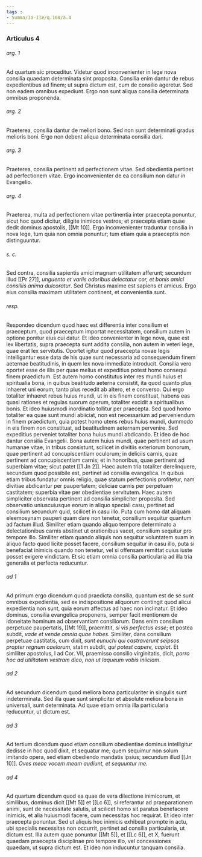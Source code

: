 ```yaml
---
tags : 
- Summa/Ia-IIæ/q.108/a.4
---
```


### Articulus 4

###### arg. 1
Ad quartum sic proceditur. Videtur quod inconvenienter in lege nova consilia quaedam determinata sint proposita. Consilia enim dantur de rebus expedientibus ad finem; ut supra dictum est, cum de consilio ageretur. Sed non eadem omnibus expediunt. Ergo non sunt aliqua consilia determinata omnibus proponenda.

###### arg. 2
Praeterea, consilia dantur de meliori bono. Sed non sunt determinati gradus melioris boni. Ergo non debent aliqua determinata consilia dari.

###### arg. 3
Praeterea, consilia pertinent ad perfectionem vitae. Sed obedientia pertinet ad perfectionem vitae. Ergo inconvenienter de ea consilium non datur in Evangelio.

###### arg. 4
Praeterea, multa ad perfectionem vitae pertinentia inter praecepta ponuntur, sicut hoc quod dicitur, diligite inimicos vestros; et praecepta etiam quae dedit dominus apostolis, [[Mt 10]]. Ergo inconvenienter traduntur consilia in nova lege, tum quia non omnia ponuntur; tum etiam quia a praeceptis non distinguuntur.

###### s. c.
Sed contra, consilia sapientis amici magnam utilitatem afferunt; secundum illud [[Pr 27]], *unguento et variis odoribus delectatur cor, et bonis amici consiliis anima dulcoratur*. Sed Christus maxime est sapiens et amicus. Ergo eius consilia maximam utilitatem continent, et convenientia sunt.

###### resp.
Respondeo dicendum quod haec est differentia inter consilium et praeceptum, quod praeceptum importat necessitatem, consilium autem in optione ponitur eius cui datur. Et ideo convenienter in lege nova, quae est lex libertatis, supra praecepta sunt addita consilia, non autem in veteri lege, quae erat lex servitutis. Oportet igitur quod praecepta novae legis intelligantur esse data de his quae sunt necessaria ad consequendum finem aeternae beatitudinis, in quem lex nova immediate introducit. Consilia vero oportet esse de illis per quae melius et expeditius potest homo consequi finem praedictum. Est autem homo constitutus inter res mundi huius et spiritualia bona, in quibus beatitudo aeterna consistit, ita quod quanto plus inhaeret uni eorum, tanto plus recedit ab altero, et e converso. Qui ergo totaliter inhaeret rebus huius mundi, ut in eis finem constituat, habens eas quasi rationes et regulas suorum operum, totaliter excidit a spiritualibus bonis. Et ideo huiusmodi inordinatio tollitur per praecepta. Sed quod homo totaliter ea quae sunt mundi abiiciat, non est necessarium ad perveniendum in finem praedictum, quia potest homo utens rebus huius mundi, dummodo in eis finem non constituat, ad beatitudinem aeternam pervenire. Sed expeditius perveniet totaliter bona huius mundi abdicando. Et ideo de hoc dantur consilia Evangelii. Bona autem huius mundi, quae pertinent ad usum humanae vitae, in tribus consistunt, scilicet in divitiis exteriorum bonorum, quae pertinent ad concupiscentiam oculorum; in deliciis carnis, quae pertinent ad concupiscentiam carnis; et in honoribus, quae pertinent ad superbiam vitae; sicut patet [[1 Jn 2]]. Haec autem tria totaliter derelinquere, secundum quod possibile est, pertinet ad consilia evangelica. In quibus etiam tribus fundatur omnis religio, quae statum perfectionis profitetur, nam divitiae abdicantur per paupertatem; deliciae carnis per perpetuam castitatem; superbia vitae per obedientiae servitutem. Haec autem simpliciter observata pertinent ad consilia simpliciter proposita. Sed observatio uniuscuiusque eorum in aliquo speciali casu, pertinet ad consilium secundum quid, scilicet in casu illo. Puta cum homo dat aliquam eleemosynam pauperi quam dare non tenetur, consilium sequitur quantum ad factum illud. Similiter etiam quando aliquo tempore determinato a delectationibus carnis abstinet ut orationibus vacet, consilium sequitur pro tempore illo. Similiter etiam quando aliquis non sequitur voluntatem suam in aliquo facto quod licite posset facere, consilium sequitur in casu illo, puta si benefaciat inimicis quando non tenetur, vel si offensam remittat cuius iuste posset exigere vindictam. Et sic etiam omnia consilia particularia ad illa tria generalia et perfecta reducuntur.

###### ad 1
Ad primum ergo dicendum quod praedicta consilia, quantum est de se sunt omnibus expedientia, sed ex indispositione aliquorum contingit quod alicui expedientia non sunt, quia eorum affectus ad haec non inclinatur. Et ideo dominus, consilia evangelica proponens, semper facit mentionem de idoneitate hominum ad observantiam consiliorum. Dans enim consilium perpetuae paupertatis, [[Mt 19]], praemittit, *si vis perfectus esse*; et postea subdit, *vade et vende omnia quae habes*. Similiter, dans consilium perpetuae castitatis, cum dixit, *sunt eunuchi qui castraverunt seipsos propter regnum caelorum*, statim subdit, *qui potest capere, capiat*. Et similiter apostolus, I ad Cor. VII, praemisso consilio virginitatis, dicit, *porro hoc ad utilitatem vestram dico, non ut laqueum vobis iniiciam*.

###### ad 2
Ad secundum dicendum quod meliora bona particulariter in singulis sunt indeterminata. Sed illa quae sunt simpliciter et absolute meliora bona in universali, sunt determinata. Ad quae etiam omnia illa particularia reducuntur, ut dictum est.

###### ad 3
Ad tertium dicendum quod etiam consilium obedientiae dominus intelligitur dedisse in hoc quod dixit, et sequatur me; quem sequimur non solum imitando opera, sed etiam obediendo mandatis ipsius; secundum illud [[Jn 10]]. *Oves meae vocem meam audiunt, et sequuntur me*.

###### ad 4
Ad quartum dicendum quod ea quae de vera dilectione inimicorum, et similibus, dominus dicit [[Mt 5]] et [[Lc 6]], si referantur ad praeparationem animi, sunt de necessitate salutis, ut scilicet homo sit paratus benefacere inimicis, et alia huiusmodi facere, cum necessitas hoc requirat. Et ideo inter praecepta ponuntur. Sed ut aliquis hoc inimicis exhibeat prompte in actu, ubi specialis necessitas non occurrit, pertinet ad consilia particularia, ut dictum est. Illa autem quae ponuntur [[Mt 5]], et [[Lc 6]], et X, fuerunt quaedam praecepta disciplinae pro tempore illo, vel concessiones quaedam, ut supra dictum est. Et ideo non inducuntur tanquam consilia.

